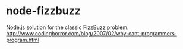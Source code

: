 node-fizzbuzz
=============

Node.js solution for the classic FizzBuzz problem. http://www.codinghorror.com/blog/2007/02/why-cant-programmers-program.html
